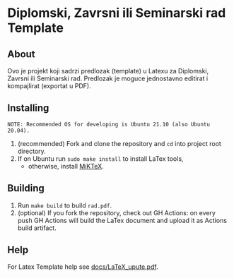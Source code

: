# Diplomski, Zavrsni ili Seminarski rad Template

## About
Ovo je projekt koji sadrzi predlozak (template) u Latexu za Diplomski, Zavrsni ili Seminarski rad.
Predlozak je moguce jednostavno editirat i kompajlirat (exportat u PDF). 

## Installing
```
NOTE: Recommended OS for developing is Ubuntu 21.10 (also Ubuntu 20.04).
```
1. (recommended) Fork and clone the repository and `cd` into project root directory.
2. If on Ubuntu run `sudo make install` to install LaTex tools, 
    - otherwise, install [MiKTeX](https://miktex.org/).

## Building
1. Run `make build` to build `rad.pdf`.
2. (optional) If you fork the repository, check out GH Actions: on every push
GH Actions will build the LaTex document and upload it as Actions build artifact.

## Help
For Latex Template help see [docs/LaTeX_upute.pdf](docs/LaTeX_upute.pdf).
